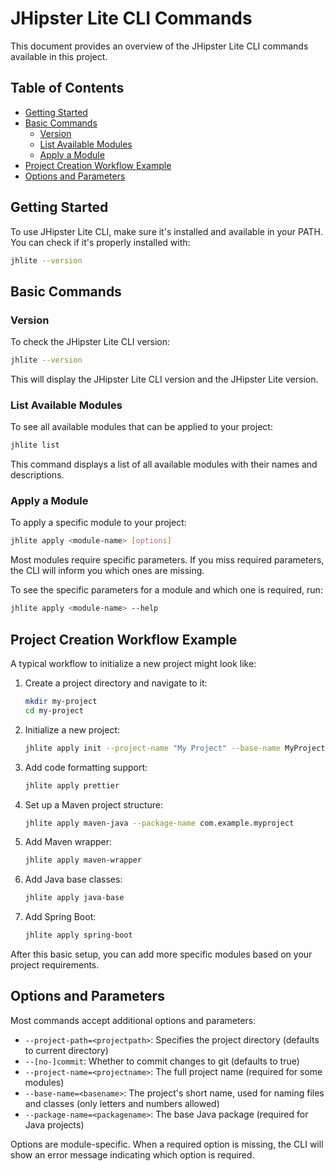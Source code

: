 # JHipster Lite CLI Commands

This document provides an overview of the JHipster Lite CLI commands available in this project.

## Table of Contents

- [Getting Started](#getting-started)
- [Basic Commands](#basic-commands)
  - [Version](#version)
  - [List Available Modules](#list-available-modules)
  - [Apply a Module](#apply-a-module)
- [Project Creation Workflow Example](#project-creation-workflow-example)
- [Options and Parameters](#options-and-parameters)

## Getting Started

To use JHipster Lite CLI, make sure it's installed and available in your PATH. You can check if it's properly installed with:

```bash
jhlite --version
```

## Basic Commands

### Version

To check the JHipster Lite CLI version:

```bash
jhlite --version
```

This will display the JHipster Lite CLI version and the JHipster Lite version.

### List Available Modules

To see all available modules that can be applied to your project:

```bash
jhlite list
```

This command displays a list of all available modules with their names and descriptions.

### Apply a Module

To apply a specific module to your project:

```bash
jhlite apply <module-name> [options]
```

Most modules require specific parameters. If you miss required parameters, the CLI will inform you which ones are missing.

To see the specific parameters for a module and which one is required, run:

```bash
jhlite apply <module-name> --help
```

## Project Creation Workflow Example

A typical workflow to initialize a new project might look like:

1. Create a project directory and navigate to it:

   ```bash
   mkdir my-project
   cd my-project
   ```

2. Initialize a new project:

   ```bash
   jhlite apply init --project-name "My Project" --base-name MyProject
   ```

3. Add code formatting support:

   ```bash
   jhlite apply prettier
   ```

4. Set up a Maven project structure:

   ```bash
   jhlite apply maven-java --package-name com.example.myproject
   ```

5. Add Maven wrapper:

   ```bash
   jhlite apply maven-wrapper
   ```

6. Add Java base classes:

   ```bash
   jhlite apply java-base
   ```

7. Add Spring Boot:
   ```bash
   jhlite apply spring-boot
   ```

After this basic setup, you can add more specific modules based on your project requirements.

## Options and Parameters

Most commands accept additional options and parameters:

- `--project-path=<projectpath>`: Specifies the project directory (defaults to current directory)
- `--[no-]commit`: Whether to commit changes to git (defaults to true)
- `--project-name=<projectname>`: The full project name (required for some modules)
- `--base-name=<basename>`: The project's short name, used for naming files and classes (only letters and numbers allowed)
- `--package-name=<packagename>`: The base Java package (required for Java projects)

Options are module-specific. When a required option is missing, the CLI will show an error message indicating which option is required.
